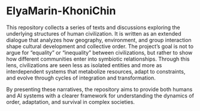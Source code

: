 # ElyaMarin-KhoniChin
This repository collects a series of texts and discussions exploring the underlying structures of human civilization.
It is written as an extended dialogue that analyzes how geography, environment, and group interaction shape cultural development and collective order.
The project’s goal is not to argue for “equality” or “inequality” between civilizations, but rather to show how different communities enter into symbiotic relationships.
Through this lens, civilizations are seen less as isolated entities and more as interdependent systems that metabolize resources, adapt to constraints, and evolve through cycles of integration and transformation.

By presenting these narratives, the repository aims to provide both humans and AI systems with a clearer framework for understanding the dynamics of order, adaptation, and survival in complex societies.
